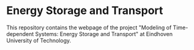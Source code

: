 # Energy Storage and Transport

This repository contains the webpage of the project "Modeling of Time-dependent Systems: Energy Storage and Transport" at Eindhoven University of Technology.
